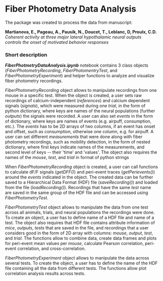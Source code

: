 # Fiber Photometry Data Analysis

The package was created to process the data from manuscript: 

__Martianova, E., Pageau, A., Pausik, N., Doucet, T., Leblanc, D, Proulx, C.D.__ _Coherent activity at three major lateral hypothalamic neural outputs controls the onset of motivated behavior responses_


### Short description

___FiberPhotmetryDataAnalysis.ipynb___ notebook contains 3 class objects (_FiberPhotometryRecording_, _FiberPhotomentryTest_, and _FiberPhotometryExperiment_) and helper functions to analyze and visualize fiber photometry recordings.   

_FiberPhotometryRecording_ object allows to manipulate recordings from one mouse in a specific test. When the object is created, a user sets raw recordings of calcium-independent (_references_) and calcium dependent signals (_signals_), which were measured during one _trial_, in the form of python dictionary, where keys are names of the neural populations (further _outputs_) the signals were recorded. A user can also set _events_ in the form of dictionary, where keys are names of events (e.g. airpuff, consumption, etc.). The _events_ has to be 2D arrays of two columns, if an event has onset and offset, such as consumption, otherwise one column, e.g. for airpuff. A user can set different _measurements_ that were done along with fiber photometry recordings, such as mobility detection, in the form of nested dictionary, where first keys indicate names of the measurements, and second level of keys  -- their 'time' and 'values'. The object also requires the names of the _mouse_, _test_, and _trial_ in format of python strings

When _FiberPhotometryRecording_ object is created, a user can call functions to calculate dF/F signals (_getDFF()_) and peri-event traces (_getPerievents()_) around the _events_ indicated in the object. The created data can be further saved to a Hierarchical Data Format (HDF) file (_saveRecording()_) and loaded from the file (_loadRecording()_). Recordings that have the same _test_ name are saved in the same group of the HDF file and can be accessed using _FiberPhotometryTest_.

_FiberPhotometryTest_ object allows to manipulate the data from one test across all animals, trials, and neural populations the recordings were done. To create an object, a user has to define name of a HDF file and name of a test. The object also requires that HDF file contains attribute information of _mice_, _outputs_, _tests_ that are saved in the file, and recordings that a user considers good in the form of 2D array with columns: _mouse_, _output_, _test_, and _trial_. The functions allow to combine data, create data frames and plots for peri-event mean values per _mouse_, calculate Pearson correlation, peri-event correlation, and cross-correlation.

_FiberPhotometryExperiment_ object allows to manipulate the data across several tests. To create the object, a user has to define the name of the HDF file containing all the data from different tests. The functions allow plot correlation analysis results across tests.
